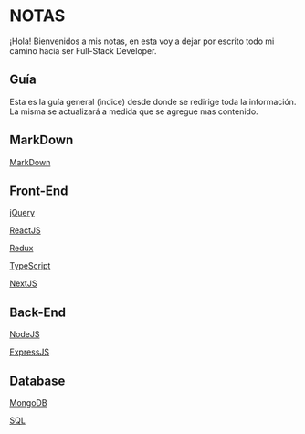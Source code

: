 # NOTAS

¡Hola! Bienvenidos a mis notas, en esta voy a dejar por escrito todo mi camino hacia ser Full-Stack Developer.

## Guía

Esta es la guía general (indice) desde donde se redirige toda la información.
La misma se actualizará a medida que se agregue mas contenido.

## MarkDown

[MarkDown](MARKDOWN.md)

## Front-End

[jQuery](public/Front-End/JQuery/JQuery.md)

[ReactJS](public/Front-End/ReactJS/ReactJS.md)

[Redux](public/Front-End/Redux/Redux.md)

[TypeScript](public/Front-End/TypeScript/TypeScript.md)

[NextJS](public/Front-End/ReactJS/ReactJS.md)

## Back-End

[NodeJS](public/BackEnd/NodeJS/NodeJS.md)

[ExpressJS](public/BackEnd/ExpressJS/ExpressJS.md)

## Database

[MongoDB](public/BackEnd/Back-End.md)

[SQL](public/DataBase/SQL/SQL.md)
